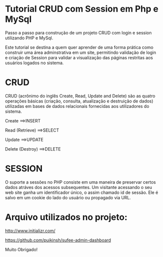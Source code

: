 # Tutorial CRUD com Session em Php e MySql
Passo a passo para construção de um projeto CRUD com login e session utilizando PHP e MySql.

Este tutorial se destina a quem quer aprender de uma forma prática como construir uma área adminstrativa em um site, permitindo validação de login e criação de Session para validar a visualização das páginas restritas aos usuários logados no sistema.

# CRUD
CRUD (acrônimo do inglês Create, Read, Update and Delete) são as quatro operações básicas (criação, consulta, atualização e destruição de dados) utilizadas em bases de dados relacionais fornecidas aos utilizadores do sistema.

Create            ==>INSERT

Read (Retrieve)	  ==>SELECT

Update	          ==>UPDATE

Delete (Destroy)  ==>DELETE

# SESSION
O suporte a sessões no PHP consiste em uma maneira de preservar certos dados atráves dos acessos subsequentes.
Um visitante acessando o seu web site ganha um identificador único, o assim chamado id de sessão. Ele é salvo em um cookie do lado do usuário ou propagado via URL.

# Arquivo utilizados no projeto:
http://www.initializr.com/

https://github.com/puikinsh/sufee-admin-dashboard



Muito Obrigado!
